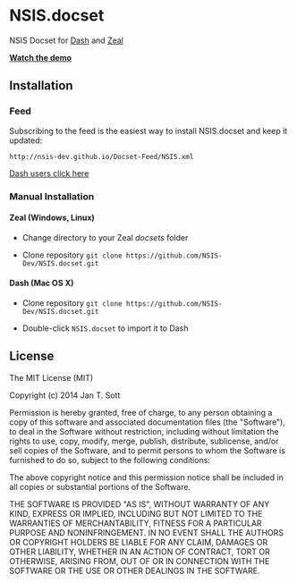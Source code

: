 # NSIS.docset

NSIS Docset for [Dash](http://kapeli.com/dash) and [Zeal](http://zealdocs.org/)

__[Watch the demo](http://recordit.co/EhL4Xrnlqr)__

## Installation

### Feed ###

Subscribing to the feed is the easiest way to install NSIS.docset and keep it updated:

    http://nsis-dev.github.io/Docset-Feed/NSIS.xml

[Dash users click here](dash-feed://http%3A%2F%2Fnsis-dev.github.io%2FDocset-Feed%2FNSIS.xml)

### Manual Installation

#### Zeal (Windows, Linux)

- Change directory to your Zeal *docsets* folder

- Clone repository `git clone https://github.com/NSIS-Dev/NSIS.docset.git`

#### Dash (Mac OS X)

- Clone repository `git clone https://github.com/NSIS-Dev/NSIS.docset.git`

- Double-click `NSIS.docset` to import it to Dash

## License

The MIT License (MIT)

Copyright (c) 2014 Jan T. Sott

Permission is hereby granted, free of charge, to any person obtaining a copy of this software and associated documentation files (the "Software"), to deal in the Software without restriction, including without limitation the rights to use, copy, modify, merge, publish, distribute, sublicense, and/or sell copies of the Software, and to permit persons to whom the Software is furnished to do so, subject to the following conditions:

The above copyright notice and this permission notice shall be included in all copies or substantial portions of the Software.

THE SOFTWARE IS PROVIDED "AS IS", WITHOUT WARRANTY OF ANY KIND, EXPRESS OR IMPLIED, INCLUDING BUT NOT LIMITED TO THE WARRANTIES OF MERCHANTABILITY, FITNESS FOR A PARTICULAR PURPOSE AND NONINFRINGEMENT. IN NO EVENT SHALL THE AUTHORS OR COPYRIGHT HOLDERS BE LIABLE FOR ANY CLAIM, DAMAGES OR OTHER LIABILITY, WHETHER IN AN ACTION OF CONTRACT, TORT OR OTHERWISE, ARISING FROM, OUT OF OR IN CONNECTION WITH THE SOFTWARE OR THE USE OR OTHER DEALINGS IN THE SOFTWARE.